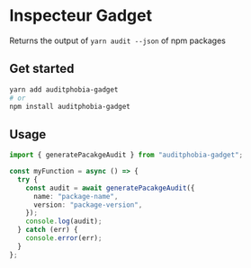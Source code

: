 # Inspecteur Gadget

Returns the output of `yarn audit --json` of npm packages

## Get started

```bash
yarn add auditphobia-gadget
# or
npm install auditphobia-gadget
```

## Usage

```ts
import { generatePacakgeAudit } from "auditphobia-gadget";

const myFunction = async () => {
  try {
    const audit = await generatePacakgeAudit({
      name: "package-name",
      version: "package-version",
    });
    console.log(audit);
  } catch (err) {
    console.error(err);
  }
};
```
